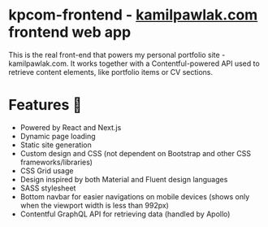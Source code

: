 # kpcom-frontend - [kamilpawlak.com](https://kamilpawlak.com) frontend web app
This is the real front-end that powers my personal portfolio site - kamilpawlak.com.
It works together with a Contentful-powered API used to retrieve content elements, like portfolio items or CV sections.

# Features 🚀
- Powered by React and Next.js
- Dynamic page loading
- Static site generation
- Custom design and CSS (not dependent on Bootstrap and other CSS frameworks/libraries)
- CSS Grid usage
- Design inspired by both Material and Fluent design languages
- SASS stylesheet
- Bottom navbar for easier navigations on mobile devices (shows only when the viewport width is less than 992px)
- Contentful GraphQL API for retrieving data (handled by Apollo)
